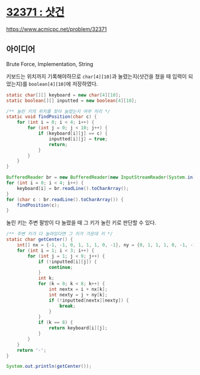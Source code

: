 # [32371 : 샷건](https://www.acmicpc.net/problem/32371)
https://www.acmicpc.net/problem/32371

## 아이디어
Brute Force, Implementation, String

키보드는 위치까지 기록해야하므로 `char[4][10]`과 눌렸는지(샷건을 쳤을 때 입력이 되었는지)를 `boolean[4][10]`에 저장하였다.
```java
static char[][] keyboard = new char[4][10];
static boolean[][] inputted = new boolean[4][10];

/** 눌린 키의 위치를 찾아 눌렸는지 여부 처리 */
static void findPosition(char c) {
    for (int i = 0; i < 4; i++) {
        for (int j = 0; j < 10; j++) {
            if (keyboard[i][j] == c) {
                inputted[i][j] = true;
                return;
            }
        }
    }
}

BufferedReader br = new BufferedReader(new InputStreamReader(System.in));
for (int i = 0; i < 4; i++) {
    keyboard[i] = br.readLine().toCharArray();
}
for (char c : br.readLine().toCharArray()) {
    findPosition(c);
}
```

눌린 키는 주변 팔방이 다 눌렸을 때 그 키가 눌린 키로 판단할 수 있다.
```java
/** 주변 키가 다 눌려있다면 그 키가 가운데 키 */
static char getCenter() {
    int[] nx = {-1, -1, 0, 1, 1, 1, 0, -1}, ny = {0, 1, 1, 1, 0, -1, -1, -1};
    for (int i = 1; i < 3; i++) {
        for (int j = 1; j < 9; j++) {
            if (!inputted[i][j]) {
                continue;
            }
            int k;
            for (k = 0; k < 8; k++) {
                int nextx = i + nx[k];
                int nexty = j + ny[k];
                if (!inputted[nextx][nexty]) {
                    break;
                }
            }
            if (k == 8) {
                return keyboard[i][j];
            }
        }
    }
    return '-';
}

System.out.println(getCenter());
```